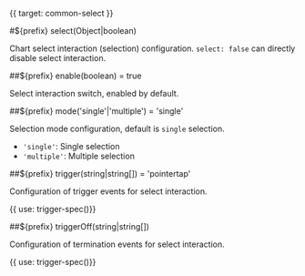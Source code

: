 {{ target: common-select }}

<!-- ISelectSpec -->

#${prefix} select(Object|boolean)

Chart select interaction (selection) configuration. `select: false` can directly disable select interaction.

##${prefix} enable(boolean) = true

Select interaction switch, enabled by default.

##${prefix} mode('single'|'multiple') = 'single'

Selection mode configuration, default is `single` selection.

- `'single'`: Single selection
- `'multiple'`: Multiple selection

##${prefix} trigger(string|string[]) = 'pointertap'

Configuration of trigger events for select interaction.

{{ use: trigger-spec()}}

##${prefix} triggerOff(string|string[])

Configuration of termination events for select interaction.

{{ use: trigger-spec()}}
